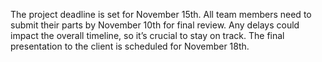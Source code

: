 The project deadline is set for November 15th. All team members need to submit their parts by November 10th for final review. Any delays could impact the overall timeline, so it’s crucial to stay on track. The final presentation to the client is scheduled for November 18th.